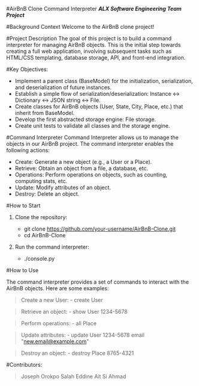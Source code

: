 #AirBnB Clone Command Interpreter
***ALX Software Engineering Team Project***

#Background Context
Welcome to the AirBnB clone project!

#Project Description
The goal of this project is to build a command interpreter for managing AirBnB objects. This is the initial step towards creating a full web application, involving subsequent tasks such as HTML/CSS templating, database storage, API, and front-end integration.

#Key Objectives:
- Implement a parent class (BaseModel) for the initialization, serialization, and deserialization of future instances.
- Establish a simple flow of serialization/deserialization: Instance <-> Dictionary <-> JSON string <-> File.
- Create classes for AirBnB objects (User, State, City, Place, etc.) that inherit from BaseModel.
- Develop the first abstracted storage engine: File storage.
- Create unit tests to validate all classes and the storage engine.

#Command Interpreter
Command Interpreter allows us to manage the objects in our AirBnB project. The command interpreter enables the following actions:

- Create: Generate a new object (e.g., a User or a Place).
- Retrieve: Obtain an object from a file, a database, etc.
- Operations: Perform operations on objects, such as counting, computing stats, etc.
- Update: Modify attributes of an object.
- Destroy: Delete an object.

#How to Start

1. Clone the repository: 
	- git clone https://github.com/your-username/AirBnB-Clone.git
	- cd AirBnB-Clone

2. Run the command interpreter:
	- ./console.py

#How to Use

The command interpreter provides a set of commands to interact with the AirBnB objects. Here are some examples:

> Create a new User:
	- create User

> Retrieve an object:
	- show User 1234-5678

> Perform operations:
	- all Place

> Update attributes:
	- update User 1234-5678 email "new.email@example.com"

> Destroy an object:
	- destroy Place 8765-4321

#Contributors:

>Joseph Orokpo
>Salah Eddine Ait Si Ahmad
